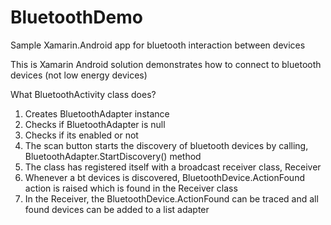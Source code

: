 # BluetoothDemo
Sample Xamarin.Android app for bluetooth interaction between devices

This is Xamarin Android solution demonstrates how to connect to bluetooth devices (not low energy devices) 

What BluetoothActivity class does?

1) Creates BluetoothAdapter instance
2) Checks if BluetoothAdapter is null
3) Checks if its enabled or not
4) The scan button starts the discovery of bluetooth devices by calling, BluetoothAdapter.StartDiscovery() method
5) The class has registered itself with a broadcast receiver class, Receiver
6) Whenever a bt devices is discovered,  BluetoothDevice.ActionFound action is raised which is found in the Receiver class
7) In the Receiver, the  BluetoothDevice.ActionFound can be traced and all found devices can be added to a list adapter

